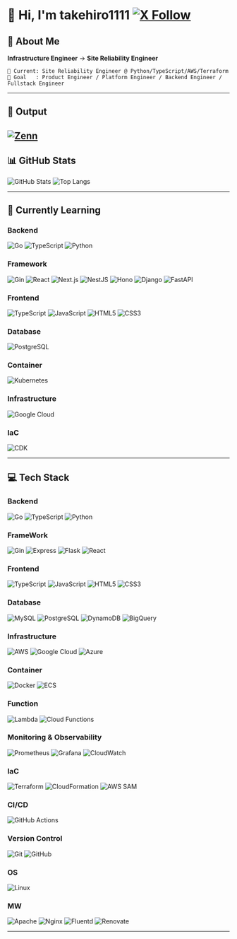 # 👋 Hi, I'm takehiro1111 [![X Follow](https://img.shields.io/twitter/follow/AT01955203?style=for-the-badge&logo=x&logoColor=white&label=Follow&color=000000)](https://x.com/AT01955203)

## 🚀 About Me

**Infrastructure Engineer** → **Site Reliability Engineer**
```
🔧 Current: Site Reliability Engineer @ Python/TypeScript/AWS/Terraform
🌟 Goal   : Product Engineer / Platform Engineer / Backend Engineer / Fullstack Engineer
```
---

## 📝 Output
[![Zenn](https://img.shields.io/badge/Zenn-3EA8FF?style=for-the-badge&logo=zenn&logoColor=white)](https://zenn.dev/takehiro1111)
---

## 📊 GitHub Stats

![GitHub Stats](https://github-readme-stats-silk-gamma-51.vercel.app/api?username=takehiro1111&show_icons=true&theme=dark&count_private=true)
![Top Langs](https://github-readme-stats-silk-gamma-51.vercel.app/api/top-langs/?username=takehiro1111&layout=compact&theme=dark&count_private=true)

---

## 🌱 Currently Learning
### **Backend**
![Go](https://img.shields.io/badge/Go-00ADD8?style=for-the-badge&logo=go&logoColor=white)
![TypeScript](https://img.shields.io/badge/TypeScript-3178C6?style=for-the-badge&logo=typescript&logoColor=white)
![Python](https://img.shields.io/badge/Python-3776AB?style=for-the-badge&logo=python&logoColor=white)

### **Framework**
![Gin](https://img.shields.io/badge/Gin-00ADD8?style=for-the-badge&logo=go&logoColor=white)
![React](https://img.shields.io/badge/React-61DAFB?style=for-the-badge&logo=react&logoColor=black)
![Next.js](https://img.shields.io/badge/Next.js-000000?style=for-the-badge&logo=next.js&logoColor=white)
![NestJS](https://img.shields.io/badge/NestJS-E0234E?style=for-the-badge&logo=nestjs&logoColor=white)
![Hono](https://img.shields.io/badge/Hono-E36002?style=for-the-badge&logo=hono&logoColor=white)
![Django](https://img.shields.io/badge/Django-092E20?style=for-the-badge&logo=django&logoColor=white)
![FastAPI](https://img.shields.io/badge/FastAPI-009688?style=for-the-badge&logo=fastapi&logoColor=white)

### **Frontend**
![TypeScript](https://img.shields.io/badge/TypeScript-3178C6?style=for-the-badge&logo=typescript&logoColor=white)
![JavaScript](https://img.shields.io/badge/JavaScript-F7DF1E?style=for-the-badge&logo=javascript&logoColor=black)
![HTML5](https://img.shields.io/badge/HTML5-E34F26?style=for-the-badge&logo=html5&logoColor=white)
![CSS3](https://img.shields.io/badge/CSS3-1572B6?style=for-the-badge&logo=css3&logoColor=white)

### **Database**
![PostgreSQL](https://img.shields.io/badge/PostgreSQL-4169E1?style=for-the-badge&logo=postgresql&logoColor=white)

### **Container**
![Kubernetes](https://img.shields.io/badge/Kubernetes-326CE5?style=for-the-badge&logo=kubernetes&logoColor=white)

### **Infrastructure**
![Google Cloud](https://img.shields.io/badge/Google_Cloud-4285F4?style=for-the-badge&logo=googlecloud&logoColor=white)

### **IaC**
![CDK](https://img.shields.io/badge/AWS_CDK-232F3E?style=for-the-badge&logo=amazonaws&logoColor=white)

---

## 💻 Tech Stack

### **Backend**
![Go](https://img.shields.io/badge/Go-00ADD8?style=for-the-badge&logo=go&logoColor=white)
![TypeScript](https://img.shields.io/badge/TypeScript-3178C6?style=for-the-badge&logo=typescript&logoColor=white)
![Python](https://img.shields.io/badge/Python-3776AB?style=for-the-badge&logo=python&logoColor=white)

### **FrameWork**
![Gin](https://img.shields.io/badge/Gin-00ADD8?style=for-the-badge&logo=go&logoColor=white)
![Express](https://img.shields.io/badge/Express-000000?style=for-the-badge&logo=express&logoColor=white)
![Flask](https://img.shields.io/badge/Flask-000000?style=for-the-badge&logo=flask&logoColor=white)
![React](https://img.shields.io/badge/React-61DAFB?style=for-the-badge&logo=react&logoColor=black)

### **Frontend**
![TypeScript](https://img.shields.io/badge/TypeScript-3178C6?style=for-the-badge&logo=typescript&logoColor=white)
![JavaScript](https://img.shields.io/badge/JavaScript-F7DF1E?style=for-the-badge&logo=javascript&logoColor=black)
![HTML5](https://img.shields.io/badge/HTML5-E34F26?style=for-the-badge&logo=html5&logoColor=white)
![CSS3](https://img.shields.io/badge/CSS3-1572B6?style=for-the-badge&logo=css3&logoColor=white)

### **Database**
![MySQL](https://img.shields.io/badge/MySQL-4479A1?style=for-the-badge&logo=mysql&logoColor=white)
![PostgreSQL](https://img.shields.io/badge/PostgreSQL-4169E1?style=for-the-badge&logo=postgresql&logoColor=white)
![DynamoDB](https://img.shields.io/badge/DynamoDB-4053D6?style=for-the-badge&logo=amazondynamodb&logoColor=white)
![BigQuery](https://img.shields.io/badge/BigQuery-669DF6?style=for-the-badge&logo=googlebigquery&logoColor=white)

### **Infrastructure**
![AWS](https://img.shields.io/badge/AWS-232F3E?style=for-the-badge&logo=amazonaws&logoColor=white)
![Google Cloud](https://img.shields.io/badge/Google_Cloud-4285F4?style=for-the-badge&logo=googlecloud&logoColor=white)
![Azure](https://img.shields.io/badge/Azure-0078D4?style=for-the-badge&logo=microsoftazure&logoColor=white)

### **Container**
![Docker](https://img.shields.io/badge/Docker-2496ED?style=for-the-badge&logo=docker&logoColor=white)
![ECS](https://img.shields.io/badge/ECS-FF9900?style=for-the-badge&logo=amazonecs&logoColor=white)

### **Function**
![Lambda](https://img.shields.io/badge/Lambda-FF9900?style=for-the-badge&logo=awslambda&logoColor=white)
![Cloud Functions](https://img.shields.io/badge/Cloud_Functions-4285F4?style=for-the-badge&logo=googlecloud&logoColor=white)

### **Monitoring & Observability**
![Prometheus](https://img.shields.io/badge/Prometheus-E6522C?style=for-the-badge&logo=prometheus&logoColor=white)
![Grafana](https://img.shields.io/badge/Grafana-F46800?style=for-the-badge&logo=grafana&logoColor=white)
![CloudWatch](https://img.shields.io/badge/CloudWatch-FF4F8B?style=for-the-badge&logo=amazoncloudwatch&logoColor=white)

### **IaC**
![Terraform](https://img.shields.io/badge/Terraform-7B42BC?style=for-the-badge&logo=terraform&logoColor=white)
![CloudFormation](https://img.shields.io/badge/CloudFormation-FF9900?style=for-the-badge&logo=amazonaws&logoColor=white)
![AWS SAM](https://img.shields.io/badge/AWS_SAM-FF9900?style=for-the-badge&logo=awslambda&logoColor=white)

### **CI/CD**
![GitHub Actions](https://img.shields.io/badge/GitHub_Actions-2088FF?style=for-the-badge&logo=githubactions&logoColor=white)

### **Version Control**
![Git](https://img.shields.io/badge/Git-F05032?style=for-the-badge&logo=git&logoColor=white)
![GitHub](https://img.shields.io/badge/GitHub-181717?style=for-the-badge&logo=github&logoColor=white)

### **OS**
![Linux](https://img.shields.io/badge/Linux-FCC624?style=for-the-badge&logo=linux&logoColor=black)

### **MW**
![Apache](https://img.shields.io/badge/Apache-D22128?style=for-the-badge&logo=apache&logoColor=white)
![Nginx](https://img.shields.io/badge/Nginx-009639?style=for-the-badge&logo=nginx&logoColor=white)
![Fluentd](https://img.shields.io/badge/Fluentd-0E83C8?style=for-the-badge&logo=fluentd&logoColor=white)
![Renovate](https://img.shields.io/badge/Renovate-1A1F6C?style=for-the-badge&logo=renovatebot&logoColor=white)

---

